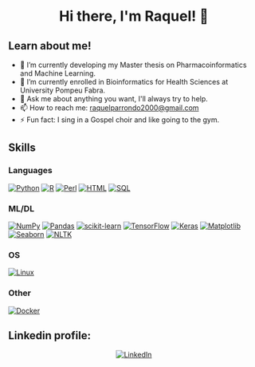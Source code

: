 <h1 align="center">Hi there, I'm Raquel! 👋


## Learn about me!

- 🔭 I’m currently developing my Master thesis on Pharmacoinformatics and Machine Learning.  
- 🌱 I’m currently enrolled in Bioinformatics for Health Sciences at University Pompeu Fabra.
- 💬 Ask me about anything you want, I'll always try to help.
- 📫 How to reach me: raquelparrondo2000@gmail.com
- ⚡ Fun fact: I sing in a Gospel choir and like going to the gym.

## Skills

### Languages
[![Python](https://img.shields.io/badge/Python-3776AB?style=for-the-badge&logo=python&logoColor=white)](https://www.python.org/)
[![R](https://img.shields.io/badge/R-276DC3?style=for-the-badge&logo=r&logoColor=white)](https://www.r-project.org/)
[![Perl](https://img.shields.io/badge/Perl-39457E?style=for-the-badge&logo=perl&logoColor=white)](https://www.perl.org/)
[![HTML](https://img.shields.io/badge/HTML-E34F26?style=for-the-badge&logo=html5&logoColor=white)](https://developer.mozilla.org/en-US/docs/Web/HTML)
[![SQL](https://img.shields.io/badge/SQL-336791?style=for-the-badge&logo=sql&logoColor=white)](https://www.w3schools.com/sql/)


### ML/DL
[![NumPy](https://img.shields.io/badge/NumPy-013243?style=for-the-badge&logo=numpy&logoColor=white)](https://numpy.org/)
[![Pandas](https://img.shields.io/badge/Pandas-150458?style=for-the-badge&logo=pandas&logoColor=white)](https://pandas.pydata.org/)
[![scikit-learn](https://img.shields.io/badge/scikit--learn-F7931E?style=for-the-badge&logo=scikit-learn&logoColor=white)](https://scikit-learn.org/)
[![TensorFlow](https://img.shields.io/badge/TensorFlow-FF6F00?style=for-the-badge&logo=tensorflow&logoColor=white)](https://www.tensorflow.org/)
[![Keras](https://img.shields.io/badge/Keras-D00000?style=for-the-badge&logo=keras&logoColor=white)](https://keras.io/)
[![Matplotlib](https://img.shields.io/badge/Matplotlib-EE4C2C?style=for-the-badge&logo=matplotlib&logoColor=white)](https://matplotlib.org/)
[![Seaborn](https://img.shields.io/badge/Seaborn-3776AB?style=for-the-badge&logo=seaborn&logoColor=white)](https://seaborn.pydata.org/)
[![NLTK](https://img.shields.io/badge/NLTK-41A48D?style=for-the-badge&logo=nltk&logoColor=white)](https://www.nltk.org/)


### OS
[![Linux](https://img.shields.io/badge/Linux-FCC624?style=for-the-badge&logo=linux&logoColor=black)](https://www.linux.org/)


### Other
[![Docker](https://img.shields.io/badge/Docker-2496ED?style=for-the-badge&logo=docker&logoColor=white)](https://www.docker.com/)


## Linkedin profile:

<p align="center">
    <a href="https://www.linkedin.com/in/raquelparrondo/">
  <a href="https://www.linkedin.com/in/raquelparrondo/"><img src="https://img.shields.io/badge/LinkedIn-Raquel-blue?style=flat-square&logo=linkedin" alt="LinkedIn" href="https://www.linkedin.com/in/raquelparrondo/"></a>
  </br>
</p>
